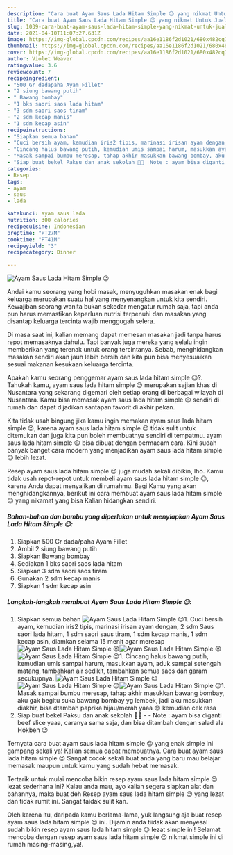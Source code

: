 ```yaml
---
description: "Cara buat Ayam Saus Lada Hitam Simple 😉 yang nikmat Untuk Jualan"
title: "Cara buat Ayam Saus Lada Hitam Simple 😉 yang nikmat Untuk Jualan"
slug: 1039-cara-buat-ayam-saus-lada-hitam-simple-yang-nikmat-untuk-jualan
date: 2021-04-10T11:07:27.631Z
image: https://img-global.cpcdn.com/recipes/aa16e1186f2d1021/680x482cq70/ayam-saus-lada-hitam-simple-😉-foto-resep-utama.jpg
thumbnail: https://img-global.cpcdn.com/recipes/aa16e1186f2d1021/680x482cq70/ayam-saus-lada-hitam-simple-😉-foto-resep-utama.jpg
cover: https://img-global.cpcdn.com/recipes/aa16e1186f2d1021/680x482cq70/ayam-saus-lada-hitam-simple-😉-foto-resep-utama.jpg
author: Violet Weaver
ratingvalue: 3.6
reviewcount: 7
recipeingredient:
- "500 Gr dadapaha Ayam Fillet"
- "2 siung bawang putih"
- " Bawang bombay"
- "1 bks saori saos lada hitam"
- "3 sdm saori saos tiram"
- "2 sdm kecap manis"
- "1 sdm kecap asin"
recipeinstructions:
- "Siapkan semua bahan"
- "Cuci bersih ayam, kemudian iris2 tipis, marinasi irisan ayam dengan, 2 sdm Saus saori lada hitam, 1 sdm saori saus tiram, 1 sdm kecap manis, 1 sdm kecap asin, diamkan selama 15 menit agar meresap"
- "Cincang halus bawang putih, kemudian umis sampai harum, masukkan ayam, aduk sampai setengah matang, tambahkan air sedikit, tambahkan semua saos dan garam secukupnya."
- "Masak sampai bumbu meresap, tahap akhir masukkan bawang bombay, aku gak begitu suka bawang bombay yg lembek, jadi aku masukkan diakhir, bisa dtambah paprika hijau/merah yaaa 😊 kemudian cek rasa"
- "Siap buat bekel Paksu dan anak sekolah 🤩🤩  Note : ayam bisa diganti beef slice yaaa, caranya sama saja, dan bisa ditambah dengan salad ala Hokben 😉"
categories:
- Resep
tags:
- ayam
- saus
- lada

katakunci: ayam saus lada 
nutrition: 300 calories
recipecuisine: Indonesian
preptime: "PT27M"
cooktime: "PT41M"
recipeyield: "3"
recipecategory: Dinner

---
```



![Ayam Saus Lada Hitam Simple 😉](https://img-global.cpcdn.com/recipes/aa16e1186f2d1021/680x482cq70/ayam-saus-lada-hitam-simple-😉-foto-resep-utama.jpg)

Andai kamu seorang yang hobi masak, menyuguhkan masakan enak bagi keluarga merupakan suatu hal yang menyenangkan untuk kita sendiri. Kewajiban seorang  wanita bukan sekedar mengatur rumah saja, tapi anda pun harus memastikan keperluan nutrisi terpenuhi dan masakan yang disantap keluarga tercinta wajib menggugah selera.

Di masa  saat ini, kalian memang dapat memesan masakan jadi tanpa harus repot memasaknya dahulu. Tapi banyak juga mereka yang selalu ingin memberikan yang terenak untuk orang tercintanya. Sebab, menghidangkan masakan sendiri akan jauh lebih bersih dan kita pun bisa menyesuaikan sesuai makanan kesukaan keluarga tercinta. 



Apakah kamu seorang penggemar ayam saus lada hitam simple 😉?. Tahukah kamu, ayam saus lada hitam simple 😉 merupakan sajian khas di Nusantara yang sekarang digemari oleh setiap orang di berbagai wilayah di Nusantara. Kamu bisa memasak ayam saus lada hitam simple 😉 sendiri di rumah dan dapat dijadikan santapan favorit di akhir pekan.

Kita tidak usah bingung jika kamu ingin memakan ayam saus lada hitam simple 😉, karena ayam saus lada hitam simple 😉 tidak sulit untuk ditemukan dan juga kita pun boleh membuatnya sendiri di tempatmu. ayam saus lada hitam simple 😉 bisa dibuat dengan bermacam cara. Kini sudah banyak banget cara modern yang menjadikan ayam saus lada hitam simple 😉 lebih lezat.

Resep ayam saus lada hitam simple 😉 juga mudah sekali dibikin, lho. Kamu tidak usah repot-repot untuk membeli ayam saus lada hitam simple 😉, karena Anda dapat menyajikan di rumahmu. Bagi Kamu yang akan menghidangkannya, berikut ini cara membuat ayam saus lada hitam simple 😉 yang nikamat yang bisa Kalian hidangkan sendiri.

<!--inarticleads1-->

##### Bahan-bahan dan bumbu yang diperlukan untuk menyiapkan Ayam Saus Lada Hitam Simple 😉:

1. Siapkan 500 Gr dada/paha Ayam Fillet
1. Ambil 2 siung bawang putih
1. Siapkan  Bawang bombay
1. Sediakan 1 bks saori saos lada hitam
1. Siapkan 3 sdm saori saos tiram
1. Gunakan 2 sdm kecap manis
1. Siapkan 1 sdm kecap asin




<!--inarticleads2-->

##### Langkah-langkah membuat Ayam Saus Lada Hitam Simple 😉:

1. Siapkan semua bahan
<img src="https://img-global.cpcdn.com/steps/616a5885f8c825f7/160x128cq70/ayam-saus-lada-hitam-simple-😉-langkah-memasak-1-foto.jpg" alt="Ayam Saus Lada Hitam Simple 😉">1. Cuci bersih ayam, kemudian iris2 tipis, marinasi irisan ayam dengan, 2 sdm Saus saori lada hitam, 1 sdm saori saus tiram, 1 sdm kecap manis, 1 sdm kecap asin, diamkan selama 15 menit agar meresap
<img src="https://img-global.cpcdn.com/steps/bcc9246a266e3e63/160x128cq70/ayam-saus-lada-hitam-simple-😉-langkah-memasak-2-foto.jpg" alt="Ayam Saus Lada Hitam Simple 😉"><img src="https://img-global.cpcdn.com/steps/2eeb160c919920d7/160x128cq70/ayam-saus-lada-hitam-simple-😉-langkah-memasak-2-foto.jpg" alt="Ayam Saus Lada Hitam Simple 😉"><img src="https://img-global.cpcdn.com/steps/3bc04304bcc693a6/160x128cq70/ayam-saus-lada-hitam-simple-😉-langkah-memasak-2-foto.jpg" alt="Ayam Saus Lada Hitam Simple 😉">1. Cincang halus bawang putih, kemudian umis sampai harum, masukkan ayam, aduk sampai setengah matang, tambahkan air sedikit, tambahkan semua saos dan garam secukupnya.
<img src="https://img-global.cpcdn.com/steps/f3f4daf65526a7c2/160x128cq70/ayam-saus-lada-hitam-simple-😉-langkah-memasak-3-foto.jpg" alt="Ayam Saus Lada Hitam Simple 😉"><img src="https://img-global.cpcdn.com/steps/b364e18efd2902eb/160x128cq70/ayam-saus-lada-hitam-simple-😉-langkah-memasak-3-foto.jpg" alt="Ayam Saus Lada Hitam Simple 😉"><img src="https://img-global.cpcdn.com/steps/ef4aa1f0cacddc4b/160x128cq70/ayam-saus-lada-hitam-simple-😉-langkah-memasak-3-foto.jpg" alt="Ayam Saus Lada Hitam Simple 😉">1. Masak sampai bumbu meresap, tahap akhir masukkan bawang bombay, aku gak begitu suka bawang bombay yg lembek, jadi aku masukkan diakhir, bisa dtambah paprika hijau/merah yaaa 😊 kemudian cek rasa
1. Siap buat bekel Paksu dan anak sekolah 🤩🤩 -  - Note : ayam bisa diganti beef slice yaaa, caranya sama saja, dan bisa ditambah dengan salad ala Hokben 😉




Ternyata cara buat ayam saus lada hitam simple 😉 yang enak simple ini gampang sekali ya! Kalian semua dapat membuatnya. Cara buat ayam saus lada hitam simple 😉 Sangat cocok sekali buat anda yang baru mau belajar memasak maupun untuk kamu yang sudah hebat memasak.

Tertarik untuk mulai mencoba bikin resep ayam saus lada hitam simple 😉 lezat sederhana ini? Kalau anda mau, ayo kalian segera siapkan alat dan bahannya, maka buat deh Resep ayam saus lada hitam simple 😉 yang lezat dan tidak rumit ini. Sangat taidak sulit kan. 

Oleh karena itu, daripada kamu berlama-lama, yuk langsung aja buat resep ayam saus lada hitam simple 😉 ini. Dijamin anda tiidak akan menyesal sudah bikin resep ayam saus lada hitam simple 😉 lezat simple ini! Selamat mencoba dengan resep ayam saus lada hitam simple 😉 nikmat simple ini di rumah masing-masing,ya!.

